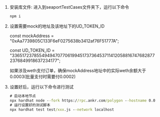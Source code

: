 1. 安装库文件: 进入到seaportTestCases文件夹下，运行以下命令

   ```cmd
   npm i
   ```

3. 设置需要mock的地址及该地址下的UD_TOKEN_ID

   const mockAddress = "0xAa7739805C133F6eF0275638b3412af76F51777A";  
   
   const UD_TOKEN_ID = "33651723785549494707706199451737364537114120588167476828772376849918637234177";
   
   如果涉及weth支付订单，确保mockAddress地址中的实际weth余额大于0.0003(批量支付时需要付0.0002)
   
3. 设置好后，运行以下命令进行测试

   ```cmd
   # 启动本地节点
   npx hardhat node --fork https://rpc.ankr.com/polygon --hostname 0.0.0.0
   # 运行设置好的测试脚本
   npx hardhat test test/xxx.js --network localhost
   ```

   
